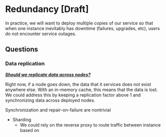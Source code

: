 Redundancy \[Draft\]
==========

In practice, we will want to deploy multiple copies of our service so that when one instance inevitably has downtime
(failures, upgrades, etc), users do not encounter service outages.



Questions
---------
### Data replication
<u>_**Should we replicate data across nodes?**_</u>

Right now, if a node goes down, the data that it services does not exist anywhere else. 
With an in-memory cache, this means that the data is lost. We could address this by keeping a replication factor above
1 and synchronizing data across deployed nodes.

Synchronization and repair-on-failure are nontrivial 


- Sharding
  - We could rely on the reverse proxy to route traffic between instance based on 